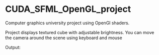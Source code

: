 # CUDA_SFML_OpenGL_project

Computer graphics university project using OpenGl shaders.

Project displays textured cube with adjustable brightness. You can move the camera around the scene using keyboard and mouse


Output:





